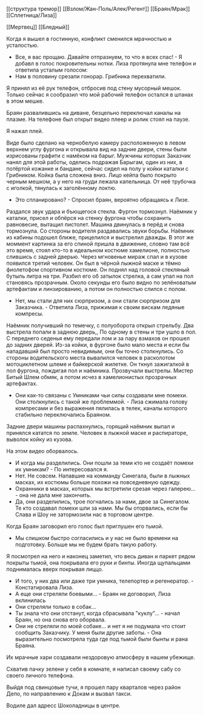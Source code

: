 [[структура тремор]]
[[Взлом/Жан-Поль/Алек/Регент]] [[Браян/Мрак]] [[Сплетница/Лиза]] 

[[Мертвец]] [[Бледный]]

Когда я вышел в гостинную, конфликт сменился мрачностью и усталостью.

- Все, я вас прощаю. Давайте отпразнуем, то что я всех спас! - Я добавл в голос покровительны нотки. Лиза протянула мне телефон и ответила усталым голосом: 
- Нам в половину срезали гонорар. Грибника перехватили.

Я принял из её рук телефон, отбросив под стену мусорный мешок. Только сейчас я сообразил что мой рабочий телефон остался в штанах в этом мешке.

Браян развалившись на диване, безцельно переключал каналы на плазме. На телефоне был открыт видео плеер и ролик стоял на паузе.

Я нажал плей.

Виде было сделано на чернобелую камеру расположенную в левом верхнем углу фургона и открывала вид на задние двери, стены были изрисованы графити с намёком на барыг. Мужчины которых Заказчик нанял для этой работы, оделись подражая Барыгам, один из них, в потёртой кожанке и бандане, сейчас сидел на полу у койки каталки с Грибником. Койка была сложена вниз. Лицо кейпа было покрыто черным мешком, а у него на груди лежала капельница.  От неё трубочка с иголкой, тянулась к заголённому локтю.

- Это спланировано? - Спросил браян, вероятно обращаясь к Лизе.

Раздался звук удара и бъющегося стекла. Фургон тормознул. Наёмник у каталки, присел и обпёрся на стенку фургона чтобы сохранить равновесие, вытащил пистолет. Машина двинулась в перёд и снова тормознула. Со стороны водителя раздавались звуки борьбы. Наёмник из кабины подошел ближе, прицелился и выстрелил дважды. В этот же моммент картинка за его спиной пришла в движение, словно там всё это время, стоял кто-то в идеальном костюме хамелионе, полностью слившись с задней дверью. Через мгновенье мираж спал и в кузове появился третий человек. Он был в чёрной лыжной маске и тёмно фиолетофом спортивном костюме. Он поднял над головой стекляный бутыль литра на три. Разбил его об затылок стрелка, а сам упал на пол становясь прозрачным. Около секунды его было видно по зелёноватым артефактам и линзированию, а потом он полностью слился с полом.

- Нет, мы стали для них сюрпризом, а они стали сюрпризом для Заказчика. - Ответила Лиза, прижимая к своим вискам ледяные компресы.   

Наёмник получивший по темечку, с полуоборота открыл стрельбу. Два выстрела попали в заднюю дверь,, По одному в стены и три ушло в пол. С переднего седенья ему передали лом и за пару взмахов он прошел до задних дверей. Из-за койки, в фургоне было мало места и если бы нападавший был просто невидимым, они бы точно столкнулись. Со стороны водительского места вывалился человек в расколотом мотоциклетном шлеме и байкерской жилетке. Он ткнул зажигалкой в пол фургона, пождигая пол и наёмника. Прозвучали выстрелы. Мистер Битый Шлем обмяк, а потом исчез в хамелионистых прозрачных артефактах. 

- Они как-то связаны с Умниками чьи силы создавали мне помехи. Они столкнулись с такой же проблеммой. - Лиза сжимала голову компресами и без выражения пялилась в телек, каналы которого стабильно переключались Браяном.

Задние двери машины распахнулись, горящий наёмник выпал и принялся кататся по земле. Человек в лыжной маске и распираторе, выволок койку из кузова.

На этом видео оборвалось.

- И когда мы разделились. Они пошли за теми кто не создаёт помехи их умникам? - По интересовался я.
- Нет. Не совсем. Напавшие на комманду Синегала, были в лыжных масках, их костюмы больше похожи на повседневную одежду.
- Охранники в масках, которых мы встретили срезая через галерею... - она не дала мне закончить.
- Да, они разделились, трое погнались за нами, двое за Синегалом. Те кто создавал помехи шли за нами. Мы бы оторвались, если бы Слава и Шоу не затормозили нас в торговом центре.

Когда Браян заговорил его голос был приглушен его тьмой.

- Мы слишком быстро согласились и у нас не было времени на подготовку. Больше мы не будем брать такую работу.

Я посмотрел на него и наконец заметил, что весь диван и паркет рядом покрыты тьмой, она покрывала его руки и бинты. Иногда щупальцами поднималась вверх покрывая лиццо.

- И того, у них два или даже три умника, телепортер и регенератор. - Констатировала Лиза. 
- А еще они стреляли боевыми... - Браян не договорил, Лиза вклинилась
- Они стреляли только в собак...
- Ты знала что они отстанут, когда сбрасывала "куклу"... - начал Браян, но она снова его оборвала.
- Они не стреляли по моей собаке... и нет я не подумала что стоит сообщить Заказчику. У меня были другие заботы. - Она выразительно посмотрела туда где под тьмой были бынты и рана Браяна.

Их мрачные хари создавали нездоровую атмосферу в нашем убежище.

Схватив пачку зелени у себя в комнате, я написал своему сабу со своего личного телефона. 

Выйдя под свинцовые тучи, я прошел пару кварталов через район Депо, по направлению к Докам и вызвал такси. 

Водиле дал адресс Шоколадницы в центре.
